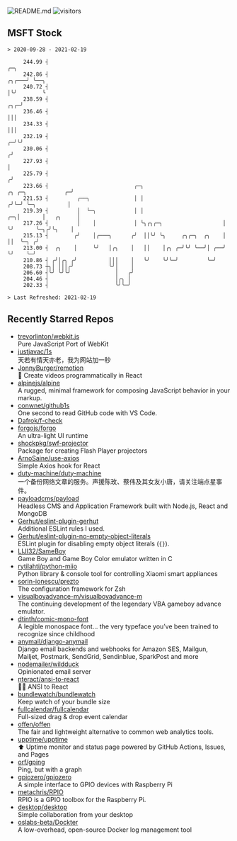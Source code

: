 ![README.md](https://github.com/Gerhut/Gerhut/workflows/README.md/badge.svg)
![visitors](https://visitors.vercel.app/Gerhut/Gerhut?token=8cf69d1f6813d272ef062726b6070c9be4ff72038cfe5a7ded7384a8da65d866)

## MSFT Stock

```
> 2020-09-28 - 2021-02-19

     244.99 ┤                                                                                             ╭─╮    
     242.86 ┤                                                                                       ╭╮╭───╯ ╰──╮ 
     240.72 ┤                                                                                       │╰╯        ╰ 
     238.59 ┤                                                                                   ╭╮╭─╯            
     236.46 ┤                                                                                   │││              
     234.33 ┤                                                                                   │││              
     232.19 ┤                                                                                 ╭─╯╰╯              
     230.06 ┤                                                                                ╭╯                  
     227.93 ┤                                                                                │                   
     225.79 ┤                                                                               ╭╯                   
     223.66 ┤                           ╭─╮                             ╭╮ ╭─╮            ╭─╯                    
     221.53 ┤         ╭──╮              │ │                            ╭╯╰─╯ ╰─╮          │                      
     219.39 ┤         │  ╰─╮            │ │                         ╭─╮│       │   ╭╮     │                      
     217.26 ┤         │    │            │ ╰╮╭╮╭─╮                   │ ╰╯       ╰─╮╭╯╰╮    │                      
     215.13 ┤        ╭╯    │╭───╮      ╭╯  ││╰╯ ╰╮     ╭╮╭─╮  ╭╮    │            ││  ╰─╮ ╭╯                      
     213.00 ┤  ╭╮    │     ╰╯   │╭╮    │   ││    │╭╮ ╭─╯╰╯ ╰──╯│ ╭──╯            ╰╯    ╰─╯                       
     210.86 ┤ ╭╯│╭╮ ╭╯          │││    │   ╰╯    ╰╯╰─╯         ╰─╯                                               
     208.73 ┼╮│ │││╭╯           ╰╯│    │                                                                         
     206.60 ┤╰╯ ╰╯╰╯              │   ╭╯                                                                         
     204.46 ┤                     │╭╮ │                                                                          
     202.33 ┤                     ╰╯╰─╯                                                                          

> Last Refreshed: 2021-02-19
```

## Recently Starred Repos

- [trevorlinton/webkit.js](https://github.com/trevorlinton/webkit.js)  
  Pure JavaScript Port of WebKit
- [justjavac/1s](https://github.com/justjavac/1s)  
  天若有情天亦老，我为网站加一秒
- [JonnyBurger/remotion](https://github.com/JonnyBurger/remotion)  
  🎥      Create videos programmatically in React
- [alpinejs/alpine](https://github.com/alpinejs/alpine)  
  A rugged, minimal framework for composing JavaScript behavior in your markup.
- [conwnet/github1s](https://github.com/conwnet/github1s)  
  One second to read GitHub code with VS Code.
- [Dafrok/f-check](https://github.com/Dafrok/f-check)  
- [forgojs/forgo](https://github.com/forgojs/forgo)  
  An ultra-light UI runtime
- [shockpkg/swf-projector](https://github.com/shockpkg/swf-projector)  
  Package for creating Flash Player projectors
- [ArnoSaine/use-axios](https://github.com/ArnoSaine/use-axios)  
  Simple Axios hook for React
- [duty-machine/duty-machine](https://github.com/duty-machine/duty-machine)  
  一个备份网络文章的服务。声援陈玫、蔡伟及其女友小唐，请关注端点星事件。
- [payloadcms/payload](https://github.com/payloadcms/payload)  
  Headless CMS and Application Framework built with Node.js, React and MongoDB
- [Gerhut/eslint-plugin-gerhut](https://github.com/Gerhut/eslint-plugin-gerhut)  
  Additional ESLint rules I used.
- [Gerhut/eslint-plugin-no-empty-object-literals](https://github.com/Gerhut/eslint-plugin-no-empty-object-literals)  
  ESLint plugin for disabling empty object literals (`{}`).
- [LIJI32/SameBoy](https://github.com/LIJI32/SameBoy)  
  Game Boy and Game Boy Color emulator written in C
- [rytilahti/python-miio](https://github.com/rytilahti/python-miio)  
  Python library & console tool for controlling Xiaomi smart appliances
- [sorin-ionescu/prezto](https://github.com/sorin-ionescu/prezto)  
  The configuration framework for Zsh
- [visualboyadvance-m/visualboyadvance-m](https://github.com/visualboyadvance-m/visualboyadvance-m)  
  The continuing development of the legendary VBA gameboy advance emulator.
- [dtinth/comic-mono-font](https://github.com/dtinth/comic-mono-font)  
  A legible monospace font... the very typeface you’ve been trained to recognize since childhood
- [anymail/django-anymail](https://github.com/anymail/django-anymail)  
  Django email backends and webhooks for Amazon SES, Mailgun, Mailjet, Postmark, SendGrid, Sendinblue, SparkPost and more
- [nodemailer/wildduck](https://github.com/nodemailer/wildduck)  
  Opinionated email server
- [nteract/ansi-to-react](https://github.com/nteract/ansi-to-react)  
  :guardsman: ANSI to React
- [bundlewatch/bundlewatch](https://github.com/bundlewatch/bundlewatch)  
  Keep watch of your bundle size
- [fullcalendar/fullcalendar](https://github.com/fullcalendar/fullcalendar)  
  Full-sized drag & drop event calendar
- [offen/offen](https://github.com/offen/offen)  
  The fair and lightweight alternative to common web analytics tools. 
- [upptime/upptime](https://github.com/upptime/upptime)  
  ⬆️ Uptime monitor and status page powered by GitHub Actions, Issues, and Pages
- [orf/gping](https://github.com/orf/gping)  
  Ping, but with a graph
- [gpiozero/gpiozero](https://github.com/gpiozero/gpiozero)  
  A simple interface to GPIO devices with Raspberry Pi
- [metachris/RPIO](https://github.com/metachris/RPIO)  
  RPIO is a GPIO toolbox for the Raspberry Pi.
- [desktop/desktop](https://github.com/desktop/desktop)  
  Simple collaboration from your desktop
- [oslabs-beta/Dockter](https://github.com/oslabs-beta/Dockter)  
  A low-overhead, open-source Docker log management tool
